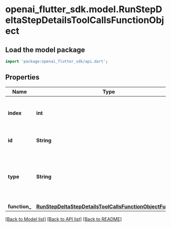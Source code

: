 # openai_flutter_sdk.model.RunStepDeltaStepDetailsToolCallsFunctionObject

## Load the model package
```dart
import 'package:openai_flutter_sdk/api.dart';
```

## Properties
Name | Type | Description | Notes
------------ | ------------- | ------------- | -------------
**index** | **int** | The index of the tool call in the tool calls array. | 
**id** | **String** | The ID of the tool call object. | [optional] 
**type** | **String** | The type of tool call. This is always going to be `function` for this type of tool call. | 
**function_** | [**RunStepDeltaStepDetailsToolCallsFunctionObjectFunction**](RunStepDeltaStepDetailsToolCallsFunctionObjectFunction.md) |  | [optional] 

[[Back to Model list]](../README.md#documentation-for-models) [[Back to API list]](../README.md#documentation-for-api-endpoints) [[Back to README]](../README.md)


